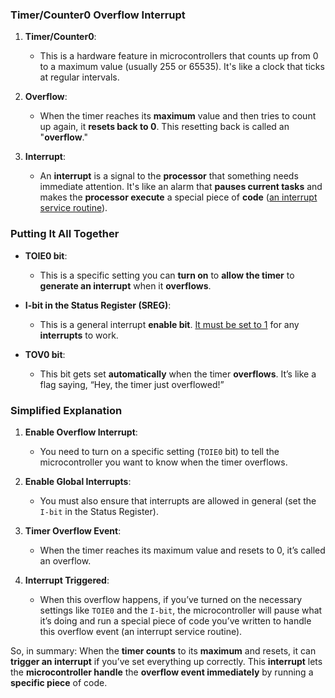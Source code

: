 ### Timer/Counter0 Overflow Interrupt

1. **Timer/Counter0**: 
   - This is a hardware feature in microcontrollers that counts up from 0 to a maximum value (usually 255 or 65535). It's like a clock that ticks at regular intervals.

2. **Overflow**: 
   - When the timer reaches its **maximum** value and then tries to count up again, it **resets back to 0**. This resetting back is called an "**overflow**."

3. **Interrupt**: 
   - An **interrupt** is a signal to the **processor** that something needs immediate attention. It's like an alarm that **pauses current tasks** and makes the **processor execute** a special piece of **code** (<u>an interrupt service routine</u>).

### Putting It All Together

- **TOIE0 bit**: 
  - This is a specific setting you can **turn on** to **allow the timer** to **generate an interrupt** when it **overflows**.

- **I-bit in the Status Register (SREG)**: 
  - This is a general interrupt **enable bit**. <u>It must be set to 1</u> for any **interrupts** to work.

- **TOV0 bit**: 
  - This bit gets set **automatically** when the timer **overflows**. It’s like a flag saying, “Hey, the timer just overflowed!”

### Simplified Explanation

1. **Enable Overflow Interrupt**: 
   - You need to turn on a specific setting (`TOIE0` bit) to tell the microcontroller you want to know when the timer overflows.

2. **Enable Global Interrupts**: 
   - You must also ensure that interrupts are allowed in general (set the `I-bit` in the Status Register).

3. **Timer Overflow Event**: 
   - When the timer reaches its maximum value and resets to 0, it’s called an overflow.

4. **Interrupt Triggered**: 
   - When this overflow happens, if you’ve turned on the necessary settings like `TOIE0` and the `I-bit`, the microcontroller will pause what it’s doing and run a special piece of code you’ve written to handle this overflow event (an interrupt service routine).

So, in summary: When the **timer counts** to its **maximum** and resets, it can **trigger an interrupt** if you’ve set everything up correctly. This **interrupt** lets the **microcontroller handle** the **overflow event immediately** by running a **specific piece** of code.

